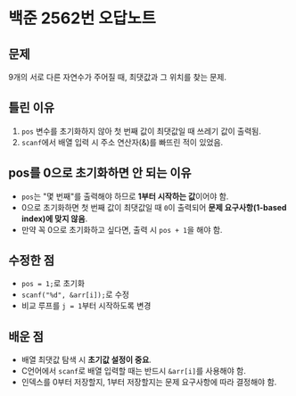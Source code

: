 # 백준 2562번 오답노트

## 문제
9개의 서로 다른 자연수가 주어질 때, 최댓값과 그 위치를 찾는 문제.

## 틀린 이유
1. `pos` 변수를 초기화하지 않아 첫 번째 값이 최댓값일 때 쓰레기 값이 출력됨.
2. `scanf`에서 배열 입력 시 주소 연산자(&)를 빠뜨린 적이 있었음.

## pos를 0으로 초기화하면 안 되는 이유
- `pos`는 "몇 번째"를 출력해야 하므로 **1부터 시작하는 값**이어야 함.
- 0으로 초기화하면 첫 번째 값이 최댓값일 때 `0`이 출력되어 **문제 요구사항(1-based index)에 맞지 않음**.
- 만약 꼭 0으로 초기화하고 싶다면, 출력 시 `pos + 1`을 해야 함.

## 수정한 점
- `pos = 1;`로 초기화
- `scanf("%d", &arr[i]);`로 수정
- 비교 루프를 `j = 1`부터 시작하도록 변경

## 배운 점
- 배열 최댓값 탐색 시 **초기값 설정이 중요**.
- C언어에서 `scanf`로 배열 입력할 때는 반드시 `&arr[i]`를 사용해야 함.
- 인덱스를 0부터 저장할지, 1부터 저장할지는 문제 요구사항에 따라 결정해야 함.

